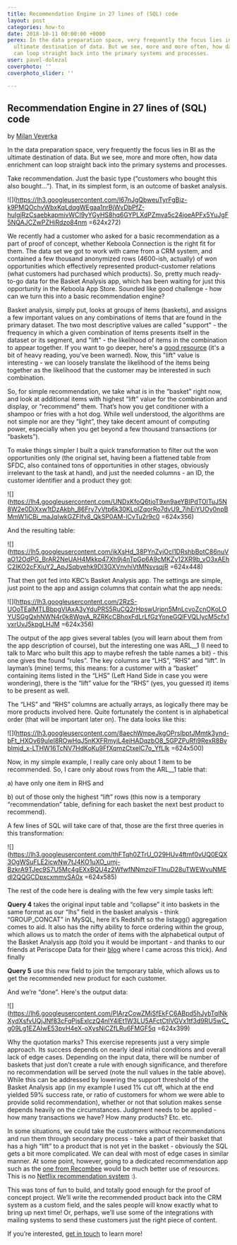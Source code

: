 ```yaml
---
title: Recommendation Engine in 27 lines of (SQL) code
layout: post
categories: how-to
date: 2018-10-11 00:00:00 +0000
perex: In the data preparation space, very frequently the focus lies in BI as the
  ultimate destination of data. But we see, more and more often, how data enrichment
  can loop straight back into the primary systems and processes.
user: pavel-dolezal
coverphoto: ''
coverphoto_slider: ''

---
```

## Recommendation Engine in 27 lines of (SQL) code

by [Milan Veverka](http://blog.keboola.com/author/8793)

In the data preparation space, very frequently the focus lies in BI as the ultimate destination of data. But we see, more and more often, how data enrichment can loop straight back into the primary systems and processes.

Take recommendation. Just the basic type (“customers who bought this also bought…”). That, in its simplest form, is an outcome of basket analysis.

![](https://lh3.googleusercontent.com/l67nJgQbweuTyrFgBjz-k9PMQOchvWbxKqLdqgWEgaa1nrBjWvDbPfZ-huIgjRzCsaebkapmivWCI9yYGyHS8hq6GYPLXdPZmva5c24joeAPFx5YuJgF5NQAJCZwPZHiRdzo84nm =624x272)

We recently had a customer who asked for a basic recommendation as a part of proof of concept, whether Keboola Connection is the right fit for them. The data set we got to work with came from a CRM system, and contained a few thousand anonymized rows (4600-ish, actually) of won opportunities which effectively represented product-customer relations (what customers had purchased which products). So, pretty much ready-to-go data for the Basket Analysis app, which has been waiting for just this opportunity in the Keboola App Store. Sounded like good challenge - how can we turn this into a basic recommendation engine?

Basket analysis, simply put, looks at groups of items (baskets), and assigns a few important values on any combinations of items that are found in the primary dataset. The two most descriptive values are called "support" - the frequency in which a given combination of items presents itself in the dataset or its segment, and "lift" - the likelihood of items in the combination to appear together. If you want to go deeper, here's a [good resource](http://www.ms.unimelb.edu.au/\~odj/Teaching/dm/1%20Association%20Rules%2008.pdf) (it's a bit of heavy reading, you've been warned). Now, this "lift" value is interesting - we can loosely translate the likelihood of the items being together as the likelihood that the customer may be interested in such combination.

So, for simple recommendation, we take what is in the “basket” right now, and look at additional items with highest “lift” value for the combination and display, or “recommend” them. That’s how you get conditioner with a shampoo or fries with a hot dog. While well understood, the algorithms are not simple nor are they “light”, they take decent amount of computing power, especially when you get beyond a few thousand transactions (or “baskets”).

To make things simpler I built a quick transformation to filter out the won opportunities only (the original set, having been a flattened table from SFDC, also contained tons of opportunities in other stages, obviously irrelevant to the task at hand), and just the needed columns - an ID, the customer identifier and a product they got:

![](https://lh4.googleusercontent.com/UNDxKfoQ6tjoT9xn9aeYBIPdTOlTuJ5N8W2e0DiXxw1tDzAkbh_86Fry7yVtp6k30KLoIZqorRo7dvU9_7ihEiYUOy0npBMmW1iCBi_maJqIwkGZFlfv8_QkSP0AM-lCvTu2r9c0 =624x356)

And the resulting table:

![](https://lh5.googleusercontent.com/ikXsHd_38PYnZvjOcl1DRshbBotC86nuVaO12OdPG_BrAR2NeUAH4Mkkp47Xh9j4nTpGp6A9cMKZy12XR9b_vO3xAEhC2IKO2cFXjuY2_ApJSqbyehk9Dl3GXVnvhiVtMNsvsqjR =624x448)

That then got fed into KBC’s Basket Analysis app. The settings are simple, just point to the app and assign columns that contain what the app needs:

![](https://lh3.googleusercontent.com/2RzS-UOoTEaIMTLBbpgVIAxA3yYduPRS5RuCQ2rHpswUrjpn5MnLcvoZcnOKoLOYUSGgQxhNWN4r0k8WgvA_RZRKcCBhoxFdLrLfGzYoneGQlFVQLIycM5cfx1vxrUvJ5kpgLHJM =624x356)

The output of the app gives several tables (you will learn about them from the app description of course), but the interesting one was ARL__1 (I need to talk to Marc who built this app to maybe refresh the table names a bit) - this one gives the found “rules”. The key columns are “LHS”, “RHS” and “lift”. In layman’s (mine) terms, this means: for a customer with a “basket” containing items listed in the “LHS” (Left Hand Side in case you were wondering), there is the “lift” value for the “RHS” (yes, you guessed it) items to be present as well.

The “LHS” and “RHS” columns are actually arrays, as logically there may be more products involved here. Quite fortunately the content is in alphabetical order (that will be important later on). The data looks like this:

![](https://lh3.googleusercontent.com/8aechWmpeJkgOPrsIbptJMmtk3ynd-bFt_HXOv69uIeI8ROwHqJ5nKXFRmyiL4eiHADqzbO8_5GPZPuRfi9RexR8Bvblmjd_x-LTHW16TcNV7HdKoKu9FfXqmzCtxelC7o_YfLlk =624x500)

Now, in my simple example, I really care only about 1 item to be recommended. So, I care only about rows from the ARL__1 table that:

a) have only one item in RHS and

b) out of those only the highest “lift” rows (this now is a temporary “recommendation” table, defining for each basket the next best product to recommend).

A few lines of SQL will take care of that, those are the first three queries in this transformation:

![](https://lh3.googleusercontent.com/thFTqh0ZTrU_O29HUv4ftmf0vUQ0EQX3OgWSuFLE2icwNw7tJ4KO1uXO_umj-BzkrA9TJec9S7U5Mc4gEXxBQU4z2WfwfNNmzoiFTInuD28uTWEWvuNMEdl2QQGCDpxcxmmvSA0x =624x585)

The rest of the code here is dealing with the few very simple tasks left:

**Query 4** takes the original input table and “collapse” it into baskets in the same format as our “lhs” field in the basket analysis - think “GROUP_CONCAT” in MySQL, here it’s Redshift so the listagg() aggregation comes to aid. It also has the nifty ability to force ordering within the group, which allows us to match the order of items with the alphabetical output of the Basket Analysis app (told you it would be important - and thanks to our friends at Periscope Data for their [blog](https://www.periscopedata.com/blog/listagg-group-concat-and-string-agg.html) where I came across this trick). And finally

**Query 5** use this new field to join the temporary table, which allows us to get the recommended new product for each customer.

And we’re “done”. Here's the output data:

![](https://lh6.googleusercontent.com/PlArzCowZMiSfEkFC6ABpd5hJybTqlNkXydXsfvUQjJNf83cFqPjsExlczQ4nlY4lEt1W3LU5AFctCtIVGVx1tf3d9RU5wC_g09Lg1EZAIwE53pvH4eX-oXysNiCZfLRu6FMGF5q =624x399)

Why the quotation marks? This exercise represents just a very simple approach. Its success depends on nearly ideal initial conditions and overall lack of edge cases. Depending on the input data, there will be number of baskets that just don’t create a rule with enough significance, and therefore no recommendation will be served (note the null values in the table above). While this can be addressed by lowering the support threshold of the Basket Analysis app (in my example I used 1% cut off, which at the end yielded 59% success rate, or ratio of customers for whom we were able to provide solid recommendation), whether or not that solution makes sense depends heavily on the circumstances. Judgment needs to be applied - how many transactions we have? How many products? Etc. etc.

In some situations, we could take the customers without recommendations and run them through secondary process - take a part of their basket that has a high “lift” to a product that is not yet in the basket - obviously the SQL gets a bit more complicated. We can deal with most of edge cases in similar manner. At some point, however, going to a dedicated recommendation app such as the [one from Recombee](https://git.recombee.net/keboola/recombee-app-description) would be much better use of resources. This is no [Netflix recommendation system](https://www.quora.com/How-does-the-Netflix-movie-recommendation-algorithm-work) :).

This was tons of fun to build, and totally good enough for the proof of concept project. We’ll write the recommended product back into the CRM system as a custom field, and the sales people will know exactly what to bring up next time! Or, perhaps, we’ll use some of the integrations with mailing systems to send these customers just the right piece of content.

If you’re interested, [get in touch](http://www.keboola.com/contact/) to learn more!
